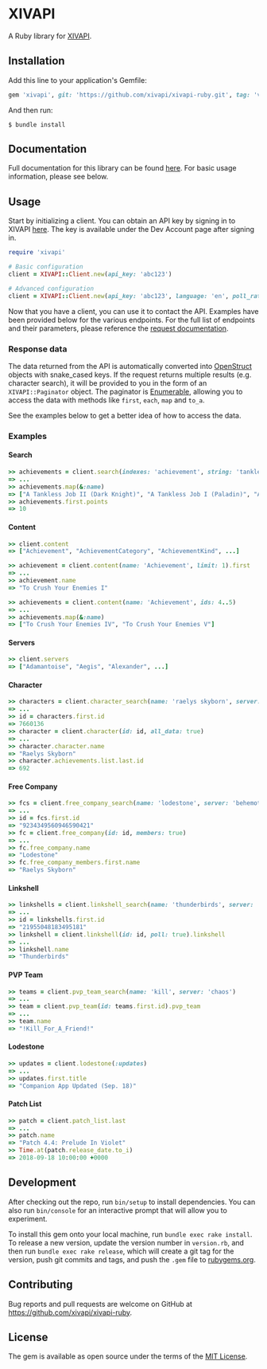 # XIVAPI

A Ruby library for [XIVAPI](https://www.xivapi.com/).

## Installation

Add this line to your application's Gemfile:

```ruby
gem 'xivapi', git: 'https://github.com/xivapi/xivapi-ruby.git', tag: 'v0.2.0'
```

And then run:

```
$ bundle install
```

## Documentation

Full documentation for this library can be found [here](https://xivapi.github.io/xivapi-ruby/). For basic usage information, please see below.

## Usage

Start by initializing a client. You can obtain an API key by signing in to XIVAPI [here](https://www.xivapi.com/app). The key is available under the Dev Account page after signing in.

```rb
require 'xivapi'

# Basic configuration
client = XIVAPI::Client.new(api_key: 'abc123')

# Advanced configuration
client = XIVAPI::Client.new(api_key: 'abc123', language: 'en', poll_rate: 5)
```

Now that you have a client, you can use it to contact the API. Examples have been provided below for the various endpoints. For the full list of endpoints and their parameters, please reference the [request documentation](https://xivapi.github.io/xivapi-ruby/XIVAPI/Request.html).

### Response data
The data returned from the API is automatically converted into [OpenStruct](https://ruby-doc.org/stdlib-2.0.0/libdoc/ostruct/rdoc/OpenStruct.html) objects with snake_cased keys. If the request returns multiple results (e.g. character search), it will be provided to you in the form of an `XIVAPI::Paginator` object. The paginator is [Enumerable](https://ruby-doc.org/core-2.4.1/Enumerable.html), allowing you to access the data with methods like `first`, `each`, `map` and `to_a`.

See the examples below to get a better idea of how to access the data.

### Examples
#### Search
```rb
>> achievements = client.search(indexes: 'achievement', string: 'tankless')
=> ...
>> achievements.map(&:name)
=> ["A Tankless Job II (Dark Knight)", "A Tankless Job I (Paladin)", "A Tankless Job I (Warrior)", "A Tankless Job II (Warrior)", "A Tankless Job I (Dark Knight)", "A Tankless Job II (Paladin)"]
>> achievements.first.points
=> 10
```

#### Content
```rb
>> client.content
=> ["Achievement", "AchievementCategory", "AchievementKind", ...]

>> achievement = client.content(name: 'Achievement', limit: 1).first
=> ...
>> achievement.name
=> "To Crush Your Enemies I"

>> achievements = client.content(name: 'Achievement', ids: 4..5)
=> ...
>> achievements.map(&:name)
=> ["To Crush Your Enemies IV", "To Crush Your Enemies V"]
```

#### Servers
```rb
>> client.servers
=> ["Adamantoise", "Aegis", "Alexander", ...]
```

#### Character
```rb
>> characters = client.character_search(name: 'raelys skyborn', server: 'behemoth')
=> ...
>> id = characters.first.id
=> 7660136
>> character = client.character(id: id, all_data: true)
=> ...
>> character.character.name
=> "Raelys Skyborn"
>> character.achievements.list.last.id
=> 692
```

#### Free Company
```rb
>> fcs = client.free_company_search(name: 'lodestone', server: 'behemoth')
=> ...
>> id = fcs.first.id
=> "9234349560946590421"
>> fc = client.free_company(id: id, members: true)
=> ...
>> fc.free_company.name
=> "Lodestone"
>> fc.free_company_members.first.name
=> "Raelys Skyborn"
```

#### Linkshell
```rb
>> linkshells = client.linkshell_search(name: 'thunderbirds', server: 'behemoth')
=> ...
>> id = linkshells.first.id
=> "21955048183495181"
>> linkshell = client.linkshell(id: id, poll: true).linkshell
=> ...
>> linkshell.name
=> "Thunderbirds"
```

#### PVP Team
```rb
>> teams = client.pvp_team_search(name: 'kill', server: 'chaos')
=> ...
>> team = client.pvp_team(id: teams.first.id).pvp_team
=> ...
>> team.name
=> "!Kill_For_A_Friend!"
```

#### Lodestone
```rb
>> updates = client.lodestone(:updates)
=> ...
>> updates.first.title
=> "Companion App Updated (Sep. 18)"
```

#### Patch List
```rb
>> patch = client.patch_list.last
=> ...
>> patch.name
=> "Patch 4.4: Prelude In Violet"
>> Time.at(patch.release_date.to_i)
=> 2018-09-18 10:00:00 +0000
```

## Development

After checking out the repo, run `bin/setup` to install dependencies. You can also run `bin/console` for an interactive prompt that will allow you to experiment.

To install this gem onto your local machine, run `bundle exec rake install`. To release a new version, update the version number in `version.rb`, and then run `bundle exec rake release`, which will create a git tag for the version, push git commits and tags, and push the `.gem` file to [rubygems.org](https://rubygems.org).

## Contributing

Bug reports and pull requests are welcome on GitHub at https://github.com/xivapi/xivapi-ruby.

## License

The gem is available as open source under the terms of the [MIT License](https://opensource.org/licenses/MIT).
